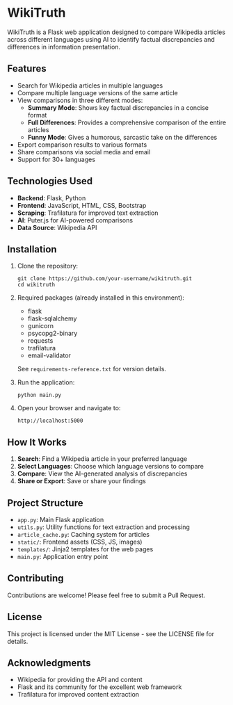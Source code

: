 # WikiTruth

WikiTruth is a Flask web application designed to compare Wikipedia articles across different languages using AI to identify factual discrepancies and differences in information presentation.

## Features

- Search for Wikipedia articles in multiple languages
- Compare multiple language versions of the same article
- View comparisons in three different modes:
  - **Summary Mode**: Shows key factual discrepancies in a concise format
  - **Full Differences**: Provides a comprehensive comparison of the entire articles
  - **Funny Mode**: Gives a humorous, sarcastic take on the differences
- Export comparison results to various formats
- Share comparisons via social media and email
- Support for 30+ languages
  

## Technologies Used

- **Backend**: Flask, Python
- **Frontend**: JavaScript, HTML, CSS, Bootstrap
- **Scraping**: Trafilatura for improved text extraction
- **AI**: Puter.js for AI-powered comparisons
- **Data Source**: Wikipedia API

## Installation

1. Clone the repository:
   ```
   git clone https://github.com/your-username/wikitruth.git
   cd wikitruth
   ```

2. Required packages (already installed in this environment):
   - flask
   - flask-sqlalchemy
   - gunicorn
   - psycopg2-binary
   - requests
   - trafilatura
   - email-validator

   See `requirements-reference.txt` for version details.

3. Run the application:
   ```
   python main.py
   ```

4. Open your browser and navigate to:
   ```
   http://localhost:5000
   ```

## How It Works

1. **Search**: Find a Wikipedia article in your preferred language
2. **Select Languages**: Choose which language versions to compare
3. **Compare**: View the AI-generated analysis of discrepancies
4. **Share or Export**: Save or share your findings

## Project Structure

- `app.py`: Main Flask application
- `utils.py`: Utility functions for text extraction and processing
- `article_cache.py`: Caching system for articles
- `static/`: Frontend assets (CSS, JS, images)
- `templates/`: Jinja2 templates for the web pages
- `main.py`: Application entry point

## Contributing

Contributions are welcome! Please feel free to submit a Pull Request.

## License

This project is licensed under the MIT License - see the LICENSE file for details.

## Acknowledgments

- Wikipedia for providing the API and content
- Flask and its community for the excellent web framework
- Trafilatura for improved content extraction
